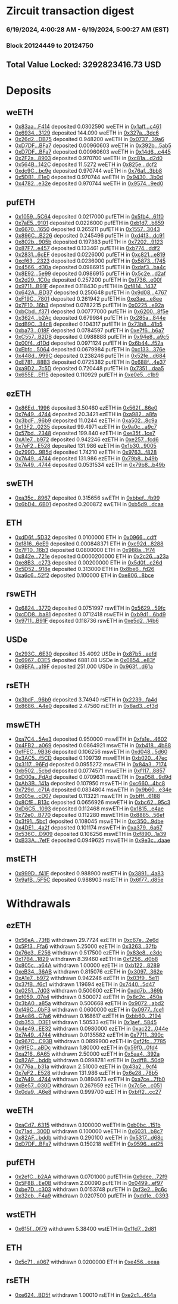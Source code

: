 # Zircuit transaction digest
### 6/19/2024, 4:00:28 AM - 6/19/2024, 5:00:27 AM (EST)
### Block 20124449 to 20124750

## Total Value Locked: 3292823416.73 USD

# Deposits
## weETH
- [0x83aa...F414](https://etherscan.io/address/0x83aaf2642AfB92Dc350e04fadEC5a84Fc609F414) deposited 0.0302590 weETH in [0x1aff...c461](https://etherscan.io/tx/0x83aaf2642AfB92Dc350e04fadEC5a84Fc609F414)
- [0x6934...3129](https://etherscan.io/address/0x69340365c8c5dF3ec9CE41CFfD692798a1093129) deposited 144.090 weETH in [0x327a...3dc6](https://etherscan.io/tx/0x69340365c8c5dF3ec9CE41CFfD692798a1093129)
- [0x26d2...DB75](https://etherscan.io/address/0x26d215764Dda6113d5e36C2e133167599B13DB75) deposited 0.948200 weETH in [0x0737...39a6](https://etherscan.io/tx/0x26d215764Dda6113d5e36C2e133167599B13DB75)
- [0xD7DF...BFa7](https://etherscan.io/address/0xD7DF7E085214743530afF339aFC420c7c720BFa7) deposited 0.00960603 weETH in [0x392b...5ab5](https://etherscan.io/tx/0xD7DF7E085214743530afF339aFC420c7c720BFa7)
- [0xD7DF...BFa7](https://etherscan.io/address/0xD7DF7E085214743530afF339aFC420c7c720BFa7) deposited 0.00960603 weETH in [0x14d6...c445](https://etherscan.io/tx/0xD7DF7E085214743530afF339aFC420c7c720BFa7)
- [0x2F2a...8903](https://etherscan.io/address/0x2F2a71B37C20C024F52b82EB64dB3Db293748903) deposited 0.970700 weETH in [0xc81a...d2d0](https://etherscan.io/tx/0x2F2a71B37C20C024F52b82EB64dB3Db293748903)
- [0x564B...142C](https://etherscan.io/address/0x564B31Fe75510a1ADB311AeCE4FAa63346Ed142C) deposited 11.5272 weETH in [0x825e...dcf2](https://etherscan.io/tx/0x564B31Fe75510a1ADB311AeCE4FAa63346Ed142C)
- [0xdc9C...bc9e](https://etherscan.io/address/0xdc9C3165B1E49591272b1d5AB29822e7BE51bc9e) deposited 0.970744 weETH in [0x76af...3bb8](https://etherscan.io/tx/0xdc9C3165B1E49591272b1d5AB29822e7BE51bc9e)
- [0x5DB1...E1e0](https://etherscan.io/address/0x5DB1b234858E9c400Aca40C97e076e7a1f57E1e0) deposited 0.970744 weETH in [0x9430...3b0d](https://etherscan.io/tx/0x5DB1b234858E9c400Aca40C97e076e7a1f57E1e0)
- [0x4782...e32e](https://etherscan.io/address/0x4782173f98c387b13D2B9Af62eD610Ca82B5e32e) deposited 0.970744 weETH in [0x9574...9ed0](https://etherscan.io/tx/0x4782173f98c387b13D2B9Af62eD610Ca82B5e32e)
## pufETH
- [0x1059...5C64](https://etherscan.io/address/0x1059c0aCe33A876c18a94E192e8C075e8fe35C64) deposited 0.0217000 pufETH in [0x5fb4...61f0](https://etherscan.io/tx/0x1059c0aCe33A876c18a94E192e8C075e8fe35C64)
- [0x7aE5...9101](https://etherscan.io/address/0x7aE5F69C75ac7fBC18c06160C77e561763Ff9101) deposited 0.0226000 pufETH in [0xb1d7...b859](https://etherscan.io/tx/0x7aE5F69C75ac7fBC18c06160C77e561763Ff9101)
- [0x6670...1650](https://etherscan.io/address/0x667093c798f6DBCFd47ce55F7f544911f0b11650) deposited 0.265211 pufETH in [0x1557...3043](https://etherscan.io/tx/0x667093c798f6DBCFd47ce55F7f544911f0b11650)
- [0x896C...B226](https://etherscan.io/address/0x896C84D009f5878dA248E8577884A28AD486B226) deposited 0.245496 pufETH in [0xd4f3...dc91](https://etherscan.io/tx/0x896C84D009f5878dA248E8577884A28AD486B226)
- [0x802b...905b](https://etherscan.io/address/0x802bBd5748F073658E4f9Ecd9475b0Bfa8c6905b) deposited 0.197383 pufETH in [0x7202...9123](https://etherscan.io/tx/0x802bBd5748F073658E4f9Ecd9475b0Bfa8c6905b)
- [0x87F7...e457](https://etherscan.io/address/0x87F77Acb99B94d6e663574256158A354dD32e457) deposited 0.133461 pufETH in [0xb774...ddf2](https://etherscan.io/tx/0x87F77Acb99B94d6e663574256158A354dD32e457)
- [0x2831...6cEF](https://etherscan.io/address/0x28319e8D3a1860C9e3eAAfcF5Fab326BaCB96cEF) deposited 0.0226000 pufETH in [0xc821...e819](https://etherscan.io/tx/0x28319e8D3a1860C9e3eAAfcF5Fab326BaCB96cEF)
- [0xcf63...2323](https://etherscan.io/address/0xcf63722f534A07Dcc69251608c20419A21852323) deposited 0.0236000 pufETH in [0x5873...f745](https://etherscan.io/tx/0xcf63722f534A07Dcc69251608c20419A21852323)
- [0x4566...d30a](https://etherscan.io/address/0x4566BBfa21B9c69d244a65C2F63041F00a08d30a) deposited 0.0986915 pufETH in [0xdaf3...ba4c](https://etherscan.io/tx/0x4566BBfa21B9c69d244a65C2F63041F00a08d30a)
- [0x8E92...5e99](https://etherscan.io/address/0x8E92D0285a86C1C6Cc88180E137B9a5FC98e5e99) deposited 0.0986915 pufETH in [0x5c2e...d2af](https://etherscan.io/tx/0x8E92D0285a86C1C6Cc88180E137B9a5FC98e5e99)
- [0x2d29...1C0e](https://etherscan.io/address/0x2d2939AfC42Fbe385f2aF8b7A1A2D5Dba9e81C0e) deposited 0.257200 pufETH in [0xf736...e00f](https://etherscan.io/tx/0x2d2939AfC42Fbe385f2aF8b7A1A2D5Dba9e81C0e)
- [0x9711...B91F](https://etherscan.io/address/0x97118817A6FD85ea72257A035001009bDBB1B91F) deposited 0.118430 pufETH in [0xf814...1437](https://etherscan.io/tx/0x97118817A6FD85ea72257A035001009bDBB1B91F)
- [0x642A...BD37](https://etherscan.io/address/0x642A5C25a07d6859FaDbf4ebB47d44736F1ABD37) deposited 0.250648 pufETH in [0x9d08...4767](https://etherscan.io/tx/0x642A5C25a07d6859FaDbf4ebB47d44736F1ABD37)
- [0xF19C...7801](https://etherscan.io/address/0xF19CBd6cb4D5c530B379D7E06b5A4eAF5eAc7801) deposited 0.261942 pufETH in [0xe3ae...e8ee](https://etherscan.io/tx/0xF19CBd6cb4D5c530B379D7E06b5A4eAF5eAc7801)
- [0x7F10...16b3](https://etherscan.io/address/0x7F1001AA98B76b264f715bA9dC540294688816b3) deposited 0.0782215 pufETH in [0x0225...e92a](https://etherscan.io/tx/0x7F1001AA98B76b264f715bA9dC540294688816b3)
- [0xbCbd...f371](https://etherscan.io/address/0xbCbdc9B7820AD2798664f6DD4340aD4ceeD4f371) deposited 0.00777000 pufETH in [0x6200...8f5e](https://etherscan.io/tx/0xbCbdc9B7820AD2798664f6DD4340aD4ceeD4f371)
- [0x3624...b2Ac](https://etherscan.io/address/0x3624Fa84F3b4A1Eea309113C9d54a08A4220b2Ac) deposited 0.679984 pufETH in [0x285a...844e](https://etherscan.io/tx/0x3624Fa84F3b4A1Eea309113C9d54a08A4220b2Ac)
- [0xdB9C...34c8](https://etherscan.io/address/0xdB9C5c5A1200aCDC56E5F2884F57161eE0AC34c8) deposited 0.104317 pufETH in [0x73b8...41b5](https://etherscan.io/tx/0xdB9C5c5A1200aCDC56E5F2884F57161eE0AC34c8)
- [0xba73...018F](https://etherscan.io/address/0xba73182e8f5DCB7B4ed7aEBFA544812f5E7b018F) deposited 0.0784597 pufETH in [0xe7f6...b6a7](https://etherscan.io/tx/0xba73182e8f5DCB7B4ed7aEBFA544812f5E7b018F)
- [0xC557...B2DB](https://etherscan.io/address/0xC5577cdc1bB9251a408aDC5F04f461Ff0969B2DB) deposited 0.0988888 pufETH in [0x94e8...a9c5](https://etherscan.io/tx/0xC5577cdc1bB9251a408aDC5F04f461Ff0969B2DB)
- [0x00f4...d1Dd](https://etherscan.io/address/0x00f45e20ac5Fa223141E5D261e6FC854A82dd1Dd) deposited 0.0971124 pufETH in [0x6b44...f52a](https://etherscan.io/tx/0x00f45e20ac5Fa223141E5D261e6FC854A82dd1Dd)
- [0xEbfc...5064](https://etherscan.io/address/0xEbfcbE8a6625e20D2646b7E97Da408743d2C5064) deposited 0.0679984 pufETH in [0xc133...376e](https://etherscan.io/tx/0xEbfcbE8a6625e20D2646b7E97Da408743d2C5064)
- [0x448d...999C](https://etherscan.io/address/0x448d67CFd32CE6Aa4Bb39D045313Af66BBbF999C) deposited 0.238246 pufETH in [0x52fe...d684](https://etherscan.io/tx/0x448d67CFd32CE6Aa4Bb39D045313Af66BBbF999C)
- [0xE781...88B3](https://etherscan.io/address/0xE7818221062F50755e4af222966B3024bC8288B3) deposited 0.0725382 pufETH in [0x688f...4e37](https://etherscan.io/tx/0xE7818221062F50755e4af222966B3024bC8288B3)
- [0xa9D2...7c5D](https://etherscan.io/address/0xa9D2E1167Bf48A369dE2c7375B8fAC4c1F7C7c5D) deposited 0.720448 pufETH in [0x7351...daa5](https://etherscan.io/tx/0xa9D2E1167Bf48A369dE2c7375B8fAC4c1F7C7c5D)
- [0x655E...Ef15](https://etherscan.io/address/0x655EF360c0b0095f7287343793E64321Bef2Ef15) deposited 0.110929 pufETH in [0xe0e5...c1b9](https://etherscan.io/tx/0x655EF360c0b0095f7287343793E64321Bef2Ef15)
## ezETH
- [0x86Ed...1996](https://etherscan.io/address/0x86Ede4a38A16ca736319Fa63B202a08449F21996) deposited 3.50460 ezETH in [0x562f...86e0](https://etherscan.io/tx/0x86Ede4a38A16ca736319Fa63B202a08449F21996)
- [0x7A49...4744](https://etherscan.io/address/0x7A493Be5c2ce014cD049Bf178a1ac0Db1B434744) deposited 20.3421 ezETH in [0xa982...a8fa](https://etherscan.io/tx/0x7A493Be5c2ce014cD049Bf178a1ac0Db1B434744)
- [0x3bdF...96b9](https://etherscan.io/address/0x3bdF5966ef2a98D3621C7C3b9978A1D2965596b9) deposited 11.0244 ezETH in [0xa502...8c9a](https://etherscan.io/tx/0x3bdF5966ef2a98D3621C7C3b9978A1D2965596b9)
- [0x13F2...0235](https://etherscan.io/address/0x13F2CA08112Fd5B5Df3C78C5E583D95d69900235) deposited 99.4971 ezETH in [0x9a0c...a9c7](https://etherscan.io/tx/0x13F2CA08112Fd5B5Df3C78C5E583D95d69900235)
- [0x57bd...2348](https://etherscan.io/address/0x57bd982d577660Ab22d0a65d2C0a32E482112348) deposited 199.840 ezETH in [0xe35f...1ce7](https://etherscan.io/tx/0x57bd982d577660Ab22d0a65d2C0a32E482112348)
- [0xA1e7...b972](https://etherscan.io/address/0xA1e73EfD4eA2950631F50FE6dFeD0ef2443Db972) deposited 0.942246 ezETH in [0xe257...fcd6](https://etherscan.io/tx/0xA1e73EfD4eA2950631F50FE6dFeD0ef2443Db972)
- [0x7eF2...E528](https://etherscan.io/address/0x7eF216afdF22D1B336169a0C4bB7b5a531d1E528) deposited 131.986 ezETH in [0x1b30...9005](https://etherscan.io/tx/0x7eF216afdF22D1B336169a0C4bB7b5a531d1E528)
- [0x299D...9B5d](https://etherscan.io/address/0x299Dae6cb410AE90F468EB8f6Ec5812E23519B5d) deposited 1.74210 ezETH in [0x9763...f828](https://etherscan.io/tx/0x299Dae6cb410AE90F468EB8f6Ec5812E23519B5d)
- [0x7A49...4744](https://etherscan.io/address/0x7A493Be5c2ce014cD049Bf178a1ac0Db1B434744) deposited 131.986 ezETH in [0x79b8...b49b](https://etherscan.io/tx/0x7A493Be5c2ce014cD049Bf178a1ac0Db1B434744)
- [0x7A49...4744](https://etherscan.io/address/0x7A493Be5c2ce014cD049Bf178a1ac0Db1B434744) deposited 0.0531534 ezETH in [0x79b8...b49b](https://etherscan.io/tx/0x7A493Be5c2ce014cD049Bf178a1ac0Db1B434744)
## swETH
- [0xa35c...8967](https://etherscan.io/address/0xa35c45195e8Cb0198a536e18E4C603E915318967) deposited 0.315656 swETH in [0xbbef...fb99](https://etherscan.io/tx/0xa35c45195e8Cb0198a536e18E4C603E915318967)
- [0x6bD4...6B01](https://etherscan.io/address/0x6bD49bDD3BF71137a3E3bf3A99604Fb273E16B01) deposited 0.200872 swETH in [0xb5d9...dcaa](https://etherscan.io/tx/0x6bD49bDD3BF71137a3E3bf3A99604Fb273E16B01)
## ETH
- [0xdD6f...5D32](https://etherscan.io/address/0xdD6f809689c270DCc8d40fd42998f068735a5D32) deposited 0.0100000 ETH in [0x0966...cdff](https://etherscan.io/tx/0xdD6f809689c270DCc8d40fd42998f068735a5D32)
- [0xf816...6eE9](https://etherscan.io/address/0xf8163E0Ec5F0a1ff83a65fC1BBc845A532fD6eE9) deposited 0.000848371 ETH in [0xc92d...8288](https://etherscan.io/tx/0xf8163E0Ec5F0a1ff83a65fC1BBc845A532fD6eE9)
- [0x7F10...16b3](https://etherscan.io/address/0x7F1001AA98B76b264f715bA9dC540294688816b3) deposited 0.0800000 ETH in [0x988a...1f74](https://etherscan.io/tx/0x7F1001AA98B76b264f715bA9dC540294688816b3)
- [0x842e...721e](https://etherscan.io/address/0x842e84c8D0Cb17aB838D82f82314CC0211cf721e) deposited 0.0000200000 ETH in [0x2c26...a23a](https://etherscan.io/tx/0x842e84c8D0Cb17aB838D82f82314CC0211cf721e)
- [0xe8B3...c273](https://etherscan.io/address/0xe8B36a607dE744EBA89e9B33F9183c7a8380c273) deposited 0.00200000 ETH in [0x5d0f...c26d](https://etherscan.io/tx/0xe8B36a607dE744EBA89e9B33F9183c7a8380c273)
- [0x5D52...918e](https://etherscan.io/address/0x5D5266287de52001978c044a4D53ffEa4D2F918e) deposited 0.313000 ETH in [0x8be6...fd26](https://etherscan.io/tx/0x5D5266287de52001978c044a4D53ffEa4D2F918e)
- [0xa6c6...52f2](https://etherscan.io/address/0xa6c6AB9549A845575D01cECa09180E6725d152f2) deposited 0.100000 ETH in [0xe806...8bce](https://etherscan.io/tx/0xa6c6AB9549A845575D01cECa09180E6725d152f2)
## rswETH
- [0x6824...3770](https://etherscan.io/address/0x682464D2fe0ed8d6f8aE70a5d0d0a7fe8F3e3770) deposited 0.0751997 rswETH in [0x5629...59fc](https://etherscan.io/tx/0x682464D2fe0ed8d6f8aE70a5d0d0a7fe8F3e3770)
- [0xcDD8...ba81](https://etherscan.io/address/0xcDD816C5101f45848Ad6Cca2285d8402FC6Eba81) deposited 0.0712418 rswETH in [0xb9d1...6bd9](https://etherscan.io/tx/0xcDD816C5101f45848Ad6Cca2285d8402FC6Eba81)
- [0x9711...B91F](https://etherscan.io/address/0x97118817A6FD85ea72257A035001009bDBB1B91F) deposited 0.118736 rswETH in [0xe5d2...14b6](https://etherscan.io/tx/0x97118817A6FD85ea72257A035001009bDBB1B91F)
## USDe
- [0x293C...6E30](https://etherscan.io/address/0x293C6937D8D82e05B01335F7B33FBA0c8e256E30) deposited 35.4092 USDe in [0x87b5...aefd](https://etherscan.io/tx/0x293C6937D8D82e05B01335F7B33FBA0c8e256E30)
- [0x6967...03E5](https://etherscan.io/address/0x6967E972cBd7640e227914D59933037fdF2503E5) deposited 6881.08 USDe in [0x0854...e83f](https://etherscan.io/tx/0x6967E972cBd7640e227914D59933037fdF2503E5)
- [0x9BFA...a19F](https://etherscan.io/address/0x9BFAE6861F9C744c6161C31432821af8ef42a19F) deposited 251.000 USDe in [0x963f...d61a](https://etherscan.io/tx/0x9BFAE6861F9C744c6161C31432821af8ef42a19F)
## rsETH
- [0x3bdF...96b9](https://etherscan.io/address/0x3bdF5966ef2a98D3621C7C3b9978A1D2965596b9) deposited 3.74940 rsETH in [0x2239...fa4d](https://etherscan.io/tx/0x3bdF5966ef2a98D3621C7C3b9978A1D2965596b9)
- [0x8686...A4e0](https://etherscan.io/address/0x86863bC22648d8c2fb02e3fcA314B8ee9ca0A4e0) deposited 2.47560 rsETH in [0x8ad3...cf3d](https://etherscan.io/tx/0x86863bC22648d8c2fb02e3fcA314B8ee9ca0A4e0)
## mswETH
- [0xa7C4...5Ae3](https://etherscan.io/address/0xa7C4f4C833027ee61569da2AEd106B5d663D5Ae3) deposited 0.950000 mswETH in [0xfa1e...4602](https://etherscan.io/tx/0xa7C4f4C833027ee61569da2AEd106B5d663D5Ae3)
- [0x4FB2...a069](https://etherscan.io/address/0x4FB26888F8A6C749bd0a8E70B57B15851701a069) deposited 0.0864921 mswETH in [0xb418...4b88](https://etherscan.io/tx/0x4FB26888F8A6C749bd0a8E70B57B15851701a069)
- [0xfFEC...9B36](https://etherscan.io/address/0xfFEC32d86E321bAB9C86AfD19D4EB7b134ed9B36) deposited 0.106256 mswETH in [0xd048...5d60](https://etherscan.io/tx/0xfFEC32d86E321bAB9C86AfD19D4EB7b134ed9B36)
- [0x3AC5...f5CD](https://etherscan.io/address/0x3AC5f9Ac0777Ee17243e1D51Aeb97a8175f7f5CD) deposited 0.109739 mswETH in [0xb020...47ec](https://etherscan.io/tx/0x3AC5f9Ac0777Ee17243e1D51Aeb97a8175f7f5CD)
- [0x3117...96Fd](https://etherscan.io/address/0x311710b536fddE9633B91dB38553fEd2209296Fd) deposited 0.0955272 mswETH in [0x84a3...7174](https://etherscan.io/tx/0x311710b536fddE9633B91dB38553fEd2209296Fd)
- [0xb502...5cbd](https://etherscan.io/address/0xb502b8561E28A0F6E16342b33B0DfC7e85995cbd) deposited 0.0774571 mswETH in [0xf117...8857](https://etherscan.io/tx/0xb502b8561E28A0F6E16342b33B0DfC7e85995cbd)
- [0xD00a...FdAd](https://etherscan.io/address/0xD00a9Eb5d8Dd018DF0A558642bEB60265e5DFdAd) deposited 0.0709631 mswETH in [0xa058...9d9d](https://etherscan.io/tx/0xD00a9Eb5d8Dd018DF0A558642bEB60265e5DFdAd)
- [0xAb3B...141a](https://etherscan.io/address/0xAb3Ba40bC9Fcc13fA1c2d4a107Ed8eAB9342141a) deposited 0.107950 mswETH in [0xc660...4bc8](https://etherscan.io/tx/0xAb3Ba40bC9Fcc13fA1c2d4a107Ed8eAB9342141a)
- [0x729d...c71A](https://etherscan.io/address/0x729d3C89835d19179fB57fe919f528C464C1c71A) deposited 0.0834804 mswETH in [0x9b60...e34e](https://etherscan.io/tx/0x729d3C89835d19179fB57fe919f528C464C1c71A)
- [0x005e...cD07](https://etherscan.io/address/0x005ee2c32fE9517aF3895883ce00323cf429cD07) deposited 0.113221 mswETH in [0xbfff...6188](https://etherscan.io/tx/0x005ee2c32fE9517aF3895883ce00323cf429cD07)
- [0x8CfE...B13c](https://etherscan.io/address/0x8CfEb31142C4B677dc6d45aFfd9aDdb13e61B13c) deposited 0.0656926 mswETH in [0xbc62...95c3](https://etherscan.io/tx/0x8CfEb31142C4B677dc6d45aFfd9aDdb13e61B13c)
- [0xD6C5...1093](https://etherscan.io/address/0xD6C5f9a15f572DEE0e9fc8eE247b535978D71093) deposited 0.112468 mswETH in [0x1815...e4ae](https://etherscan.io/tx/0xD6C5f9a15f572DEE0e9fc8eE247b535978D71093)
- [0x72e0...B770](https://etherscan.io/address/0x72e038C660720a39261c79499c6717f24884B770) deposited 0.112280 mswETH in [0x8885...56ef](https://etherscan.io/tx/0x72e038C660720a39261c79499c6717f24884B770)
- [0x3f91...5bc1](https://etherscan.io/address/0x3f9195BF8a750C3FE610F821951B39e185395bc1) deposited 0.108045 mswETH in [0xc350...9dbe](https://etherscan.io/tx/0x3f9195BF8a750C3FE610F821951B39e185395bc1)
- [0x4DE1...4a2f](https://etherscan.io/address/0x4DE104d878500C9379E885921469bd051e934a2f) deposited 0.101174 mswETH in [0xa379...6a67](https://etherscan.io/tx/0x4DE104d878500C9379E885921469bd051e934a2f)
- [0x536C...D909](https://etherscan.io/address/0x536Cc54F25ea3ff24E4C9d5da0C2911F42c6D909) deposited 0.106256 mswETH in [0xf890...1a39](https://etherscan.io/tx/0x536Cc54F25ea3ff24E4C9d5da0C2911F42c6D909)
- [0xB33A...7efF](https://etherscan.io/address/0xB33A58c921b345Ca81053eFA60E40CcB4e5D7efF) deposited 0.0949625 mswETH in [0x9e3c...daae](https://etherscan.io/tx/0xB33A58c921b345Ca81053eFA60E40CcB4e5D7efF)
## mstETH
- [0x999D...f41F](https://etherscan.io/address/0x999D597cdb117967Aa146b351365789587b1f41F) deposited 0.988900 mstETH in [0x3891...4a83](https://etherscan.io/tx/0x999D597cdb117967Aa146b351365789587b1f41F)
- [0x9afB...5F5C](https://etherscan.io/address/0x9afB1a72B7671d62Edef17E02724d32cE85A5F5C) deposited 0.988903 mstETH in [0x6f77...d85e](https://etherscan.io/tx/0x9afB1a72B7671d62Edef17E02724d32cE85A5F5C)
# Withdrawals
## ezETH
- [0x56eA...73fB](https://etherscan.io/address/0x56eA1E1cA6b8F69750c3b2Ef46d7A502d9f373fB) withdrawn 29.7724 ezETH in [0xc67e...2e6d](https://etherscan.io/tx/0x56eA1E1cA6b8F69750c3b2Ef46d7A502d9f373fB)
- [0x5Ff3...Ffa6](https://etherscan.io/address/0x5Ff3cC3A0be5D82fA8AC52C316e18c0862F9Ffa6) withdrawn 5.25000 ezETH in [0x3263...37fb](https://etherscan.io/tx/0x5Ff3cC3A0be5D82fA8AC52C316e18c0862F9Ffa6)
- [0x76e3...E256](https://etherscan.io/address/0x76e3e6E14fb120fa7bd50c36a5421c3FE38FE256) withdrawn 0.517500 ezETH in [0x83e8...c3dc](https://etherscan.io/tx/0x76e3e6E14fb120fa7bd50c36a5421c3FE38FE256)
- [0x17B4...1829](https://etherscan.io/address/0x17B432b11798d786e999AA109C612EFC18F21829) withdrawn 8.39460 ezETH in [0xf256...d0b8](https://etherscan.io/tx/0x17B432b11798d786e999AA109C612EFC18F21829)
- [0x805c...a64A](https://etherscan.io/address/0x805c849e77C1940DCC6d2C03e9a2772A4719a64A) withdrawn 1.00000 ezETH in [0xb122...8289](https://etherscan.io/tx/0x805c849e77C1940DCC6d2C03e9a2772A4719a64A)
- [0xeB34...36AB](https://etherscan.io/address/0xeB34596B5abD90ca67BA116b42b926B13EbF36AB) withdrawn 0.815076 ezETH in [0x3097...362e](https://etherscan.io/tx/0xeB34596B5abD90ca67BA116b42b926B13EbF36AB)
- [0xA1e7...b972](https://etherscan.io/address/0xA1e73EfD4eA2950631F50FE6dFeD0ef2443Db972) withdrawn 0.942246 ezETH in [0x03f9...5e11](https://etherscan.io/tx/0xA1e73EfD4eA2950631F50FE6dFeD0ef2443Db972)
- [0x37fB...f6c1](https://etherscan.io/address/0x37fBd8156be076cf49451892671206e38A8cf6c1) withdrawn 1.19694 ezETH in [0x7440...5d47](https://etherscan.io/tx/0x37fBd8156be076cf49451892671206e38A8cf6c1)
- [0x0251...7d03](https://etherscan.io/address/0x02514A902ACc40a593F5Bd2751420A0BE02a7d03) withdrawn 0.500600 ezETH in [0xdd7b...369b](https://etherscan.io/tx/0x02514A902ACc40a593F5Bd2751420A0BE02a7d03)
- [0xf059...07e4](https://etherscan.io/address/0xf0598B2A1cAb7D7175446B54435E327F3BbF07e4) withdrawn 0.500072 ezETH in [0x8c2c...450a](https://etherscan.io/tx/0xf0598B2A1cAb7D7175446B54435E327F3BbF07e4)
- [0x3bA0...a85a](https://etherscan.io/address/0x3bA09E5D98B29b9E506d4F708524b077FA74a85a) withdrawn 0.500668 ezETH in [0x9072...abd2](https://etherscan.io/tx/0x3bA09E5D98B29b9E506d4F708524b077FA74a85a)
- [0xf49C...0bF3](https://etherscan.io/address/0xf49C417D12771a6f31C2E5A7c56aC75f69D60bF3) withdrawn 0.0600000 ezETH in [0x0977...fce1](https://etherscan.io/tx/0xf49C417D12771a6f31C2E5A7c56aC75f69D60bF3)
- [0xAe86...C7a6](https://etherscan.io/address/0xAe86cf0e6BB7094AC4A6E0F344E54eD15C6FC7a6) withdrawn 0.168617 ezETH in [0xbb60...2194](https://etherscan.io/tx/0xAe86cf0e6BB7094AC4A6E0F344E54eD15C6FC7a6)
- [0xb353...D3E1](https://etherscan.io/address/0xb353Ae2d919ca5926353c744C4bAD22ABA5ED3E1) withdrawn 1.50533 ezETH in [0x1aef...5845](https://etherscan.io/tx/0xb353Ae2d919ca5926353c744C4bAD22ABA5ED3E1)
- [0x4e49...EE32](https://etherscan.io/address/0x4e49D69ffeB818F5be70DD590895Da25b38bEE32) withdrawn 0.0980000 ezETH in [0xac22...044e](https://etherscan.io/tx/0x4e49D69ffeB818F5be70DD590895Da25b38bEE32)
- [0x7A49...4744](https://etherscan.io/address/0x7A493Be5c2ce014cD049Bf178a1ac0Db1B434744) withdrawn 0.0135582 ezETH in [0x7711...390c](https://etherscan.io/tx/0x7A493Be5c2ce014cD049Bf178a1ac0Db1B434744)
- [0x967C...C93B](https://etherscan.io/address/0x967C692EEE82d68bc01d8B89f8D31F967Eb8C93B) withdrawn 0.0899900 ezETH in [0xf2fc...7785](https://etherscan.io/tx/0x967C692EEE82d68bc01d8B89f8D31F967Eb8C93B)
- [0x9fEC...aBDc](https://etherscan.io/address/0x9fECA7412dbd6D86ab8FbBfC11e00a745765aBDc) withdrawn 1.80000 ezETH in [0x59f0...0fd4](https://etherscan.io/tx/0x9fECA7412dbd6D86ab8FbBfC11e00a745765aBDc)
- [0xa216...6A65](https://etherscan.io/address/0xa216244fB5a89B73A28E60253adCb50b90016A65) withdrawn 2.50000 ezETH in [0x5aa4...392a](https://etherscan.io/tx/0xa216244fB5a89B73A28E60253adCb50b90016A65)
- [0x82AF...bddb](https://etherscan.io/address/0x82AF599aE8a62842dA38be6E5d4b14cD5882bddb) withdrawn 0.0998781 ezETH in [0xdff8...50d9](https://etherscan.io/tx/0x82AF599aE8a62842dA38be6E5d4b14cD5882bddb)
- [0x776a...b31a](https://etherscan.io/address/0x776aE51c69Ab27fc8023A3923dd576c2B1DDb31a) withdrawn 2.51000 ezETH in [0x43a2...9cf4](https://etherscan.io/tx/0x776aE51c69Ab27fc8023A3923dd576c2B1DDb31a)
- [0x7eF2...E528](https://etherscan.io/address/0x7eF216afdF22D1B336169a0C4bB7b5a531d1E528) withdrawn 131.986 ezETH in [0x6e28...78b5](https://etherscan.io/tx/0x7eF216afdF22D1B336169a0C4bB7b5a531d1E528)
- [0x7A49...4744](https://etherscan.io/address/0x7A493Be5c2ce014cD049Bf178a1ac0Db1B434744) withdrawn 0.0894673 ezETH in [0xa7ce...7fb0](https://etherscan.io/tx/0x7A493Be5c2ce014cD049Bf178a1ac0Db1B434744)
- [0xBe57...030D](https://etherscan.io/address/0xBe57B3604F9b0F56205c5D645840715561Eb030D) withdrawn 0.267959 ezETH in [0x7c5e...c051](https://etherscan.io/tx/0xBe57B3604F9b0F56205c5D645840715561Eb030D)
- [0x0da9...A6e8](https://etherscan.io/address/0x0da9C987dB9af6C16EfCb4F1C4eebbda5f8fA6e8) withdrawn 0.999700 ezETH in [0xbff2...cc27](https://etherscan.io/tx/0x0da9C987dB9af6C16EfCb4F1C4eebbda5f8fA6e8)
## weETH
- [0xaCd7...6315](https://etherscan.io/address/0xaCd77520B82dca76e3eB6f40d3FbA0F313c76315) withdrawn 0.100000 weETH in [0xb0bc...151b](https://etherscan.io/tx/0xaCd77520B82dca76e3eB6f40d3FbA0F313c76315)
- [0x71ad...300D](https://etherscan.io/address/0x71ad49DDbfA18b312A2e32a871549Ba4fD18300D) withdrawn 0.100000 weETH in [0x6031...b8c7](https://etherscan.io/tx/0x71ad49DDbfA18b312A2e32a871549Ba4fD18300D)
- [0x82AF...bddb](https://etherscan.io/address/0x82AF599aE8a62842dA38be6E5d4b14cD5882bddb) withdrawn 0.290100 weETH in [0x5317...d68c](https://etherscan.io/tx/0x82AF599aE8a62842dA38be6E5d4b14cD5882bddb)
- [0xD7DF...BFa7](https://etherscan.io/address/0xD7DF7E085214743530afF339aFC420c7c720BFa7) withdrawn 0.150218 weETH in [0x9596...ed25](https://etherscan.io/tx/0xD7DF7E085214743530afF339aFC420c7c720BFa7)
## pufETH
- [0x2efC...b2AA](https://etherscan.io/address/0x2efC198913bcF7205183e86f2eb353624864b2AA) withdrawn 0.0701000 pufETH in [0x9dee...72f9](https://etherscan.io/tx/0x2efC198913bcF7205183e86f2eb353624864b2AA)
- [0x5F8B...Ee0B](https://etherscan.io/address/0x5F8Bb736703CdE2971b0deA232113f00578eEe0B) withdrawn 2.00090 pufETH in [0x0499...ef97](https://etherscan.io/tx/0x5F8Bb736703CdE2971b0deA232113f00578eEe0B)
- [0xbe7D...c303](https://etherscan.io/address/0xbe7D35254E638dC86dc2FDCEF51785Fe5f86c303) withdrawn 0.0153748 pufETH in [0xf3e2...9c6c](https://etherscan.io/tx/0xbe7D35254E638dC86dc2FDCEF51785Fe5f86c303)
- [0x32cb...F4a9](https://etherscan.io/address/0x32cb058CaB87c7924c9367D8a2c4DA6E2f40F4a9) withdrawn 0.0207500 pufETH in [0xdd1e...0393](https://etherscan.io/tx/0x32cb058CaB87c7924c9367D8a2c4DA6E2f40F4a9)
## wstETH
- [0x615f...0f79](https://etherscan.io/address/0x615f0289305E2995D51F83dA5E21314FB4780f79) withdrawn 5.38400 wstETH in [0x11d7...2d81](https://etherscan.io/tx/0x615f0289305E2995D51F83dA5E21314FB4780f79)
## ETH
- [0x5c71...a067](https://etherscan.io/address/0x5c71a52fBfcFc57c456441D2f1B95e8dc9A4a067) withdrawn 0.0200000 ETH in [0xe456...eeaa](https://etherscan.io/tx/0x5c71a52fBfcFc57c456441D2f1B95e8dc9A4a067)
## rsETH
- [0xe624...BD5f](https://etherscan.io/address/0xe62450c5a26c1B4D1c9AD460921E21C8f43fBD5f) withdrawn 1.00010 rsETH in [0xe2c1...464a](https://etherscan.io/tx/0xe62450c5a26c1B4D1c9AD460921E21C8f43fBD5f)
